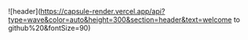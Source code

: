 ![header](https://capsule-render.vercel.app/api?type=wave&color=auto&height=300&section=header&text=welcome to github%20&fontSize=90)
